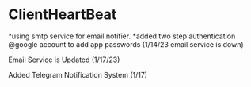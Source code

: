 # ClientHeartBeat


*using smtp service for email notifier.
*added two step authentication @google account to add app passwords (1/14/23 email service is down)


Email Service is Updated (1/17/23)

Added Telegram Notification System (1/17)
